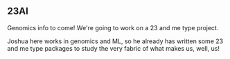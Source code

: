 ## 23AI

Genomics info to come!
We're going to work on a 23 and me type project.

Joshua here works in genomics and ML, so he already has written some 23 and me type packages to study the very fabric of what makes us, well, us!
